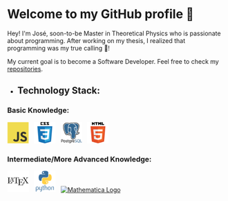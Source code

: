 # Welcome to my GitHub profile :wave:

Hey! I'm José, soon-to-be Master in Theoretical Physics who is passionate about programming. After working on my thesis, I realized that programming was my true calling :slightly_smiling_face:!

My current goal is to become a Software Developer. Feel free to check my [repositories](https://github.com/miniplanck?tab=repositories).

* ## Technology Stack:

<h3>Basic Knowledge:</h3>
<a href="https://www.javascript.com/"><img src="https://github.com/devicons/devicon/blob/master/icons/javascript/javascript-original.svg" alt="JavaScript Logo" width="50px" height="50px"></a>&nbsp;&nbsp;
<a href="https://developer.mozilla.org/en-US/docs/Web/CSS"><img src="https://github.com/devicons/devicon/blob/master/icons/css3/css3-original-wordmark.svg" alt="CSS Logo" width="50px" height="50px"></a>&nbsp;&nbsp;
<a href="https://www.postgresql.org/"><img src="https://github.com/devicons/devicon/blob/master/icons/postgresql/postgresql-original-wordmark.svg" alt="Postgres Logo" width="50px" height="50px"></a>&nbsp;&nbsp;
<a href="https://developer.mozilla.org/en-US/docs/Web/HTML/Viewport_meta_tag"><img src="https://github.com/devicons/devicon/blob/master/icons/html5/html5-original-wordmark.svg" alt="HTML Logo" width="50px" height="50px"></a>&nbsp;&nbsp;

<h3>Intermediate/More Advanced Knowledge:</h3>
<a href="https://www.latex-project.org/"><img src="https://github.com/devicons/devicon/blob/master/icons/latex/latex-original.svg" alt="LaTex Logo" width="50px" height="50px"></a>&nbsp;&nbsp;
<a href="https://www.python.org/"><img src="https://github.com/devicons/devicon/blob/master/icons/python/python-original-wordmark.svg" alt="Python Logo" width="50px" height="50px"></a>&nbsp;&nbsp;
<a href="https://www.wolfram.com/mathematica/"><img src="https://user-images.githubusercontent.com/73555298/193406194-72754003-ae17-4619-ad0a-ab257192e738.png" alt="Mathematica Logo" width="50px" height="50px"></a>&nbsp;&nbsp;

